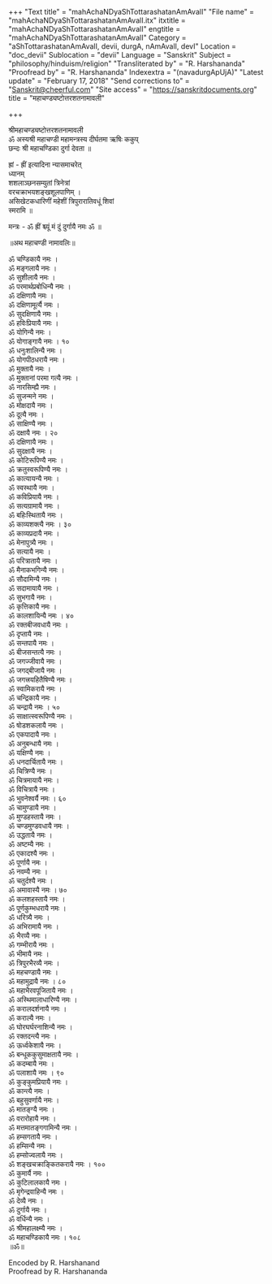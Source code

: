 +++
"Text title" = "mahAchaNDyaShTottarashatanAmAvalI"
"File name" = "mahAchaNDyaShTottarashatanAmAvalI.itx"
itxtitle = "mahAchaNDyaShTottarashatanAmAvalI"
engtitle = "mahAchaNDyaShTottarashatanAmAvalI"
Category = "aShTottarashatanAmAvalI, devii, durgA, nAmAvalI, devI"
Location = "doc_devii"
Sublocation = "devii"
Language = "Sanskrit"
Subject = "philosophy/hinduism/religion"
"Transliterated by" = "R. Harshananda"
"Proofread by" = "R. Harshananda"
Indexextra = "(navadurgApUjA)"
"Latest update" = "February 17, 2018"
"Send corrections to" = "Sanskrit@cheerful.com"
"Site access" = "https://sanskritdocuments.org"
title = "महाचण्ड्यष्टोत्तरशतनामावली"

+++
  
 श्रीमहाचण्ड्यष्टोत्तरशतनामावली   
ॐ अस्यश्री महाचण्डी महामन्त्रस्य दीर्घतमा ऋषिः ककुप्  
छन्दः श्री महाचण्डिका दुर्गा देवता ॥  
  
ह्रां - ह्रीं इत्यादिना न्यासमाचरेत्  
ध्यानम्  
शशलाञ्छनसम्युतां त्रिनेत्रां  
वरचक्राभयशङ्खशूलपाणिम् ।  
असिखेटकधारिणीं महेशीं त्रिपुरारातिवधूं शिवां  
स्मरामि ॥  
  
मन्त्रः - ॐ ह्रीं श्च्यूं मं दुं दुर्गायै नमः ॐ ॥  
  
॥अथ महाचण्डी नामावलिः॥  
  
ॐ चण्डिकायै नमः ।  
ॐ मङ्गलायै नमः ।  
ॐ सुशीलायै नमः ।  
ॐ परमार्थप्रबोधिन्यै नमः ।  
ॐ दक्षिणायै नमः ।  
ॐ दक्षिणामूर्त्यै नमः ।  
ॐ सुदक्षिणायै नमः ।  
ॐ हविःप्रियायै नमः ।  
ॐ योगिन्यै नमः ।  
ॐ योगाङ्गायै नमः । १०  
ॐ धनुःशालिन्यै नमः ।  
ॐ योगपीठधरायै नमः ।  
ॐ मुक्तायै नमः ।  
ॐ मुक्तानां परमा गत्यै नमः ।  
ॐ नारसिम्ह्यै नमः ।  
ॐ सुजन्मने नमः ।  
ॐ मोक्षदायै नमः ।  
ॐ दूत्यै नमः ।  
ॐ साक्षिण्यै नमः ।  
ॐ दक्षायै नमः । २०  
ॐ दक्षिणायै नमः ।  
ॐ सुदक्षायै नमः ।  
ॐ कोटिरूपिण्यै नमः ।  
ॐ क्रतुस्वरूपिण्यै नमः ।  
ॐ कात्यायन्यै नमः ।  
ॐ स्वस्थायै नमः ।  
ॐ कविप्रियायै नमः ।  
ॐ सत्यग्रामायै नमः ।  
ॐ बहिःस्थितायै नमः ।  
ॐ काव्यशक्त्यै नमः । ३०  
ॐ काव्यप्रदायै नमः ।  
ॐ मेनापुत्र्यै नमः ।  
ॐ सत्यायै नमः ।  
ॐ परित्रातायै नमः ।  
ॐ मैनाकभगिन्यै नमः ।  
ॐ सौदामिन्यै नमः ।  
ॐ सदामायायै नमः ।  
ॐ सुभगायै नमः ।  
ॐ कृत्तिकायै नमः ।  
ॐ कालशायिन्यै नमः । ४०  
ॐ रक्तबीजवधायै नमः ।  
ॐ दृप्तायै नमः ।  
ॐ सन्तपायै नमः ।  
ॐ बीजसन्तत्यै नमः ।  
ॐ जगज्जीवायै नमः ।  
ॐ जगद्बीजायै नमः ।  
ॐ जगत्त्रयहितैषिण्यै नमः ।  
ॐ स्वामिकरायै नमः ।  
ॐ चन्द्रिकायै नमः ।  
ॐ चन्द्रायै नमः । ५०  
ॐ साक्षात्स्वरूपिण्यै नमः ।  
ॐ षोडशकलायै नमः ।  
ॐ एकपादायै नमः ।  
ॐ अनुबन्धायै नमः ।  
ॐ यक्षिण्यै नमः ।  
ॐ धनदार्चितायै नमः ।  
ॐ चित्रिण्यै नमः ।  
ॐ चित्रमायायै नमः ।  
ॐ विचित्रायै नमः ।  
ॐ भुवनेश्वर्यै नमः । ६०  
ॐ चामुण्डायै नमः ।  
ॐ मुण्डहस्तायै नमः ।  
ॐ चण्डमुण्डवधायै नमः ।  
ॐ उद्धतायै नमः ।  
ॐ अष्टम्यै नमः ।  
ॐ एकादश्यै नमः ।  
ॐ पूर्णायै नमः ।  
ॐ नवम्यै नमः ।  
ॐ चतुर्दश्यै नमः ।  
ॐ अमावास्यै नमः । ७०  
ॐ कलशहस्तायै नमः ।  
ॐ पूर्णकुम्भधरायै नमः ।  
ॐ धरित्र्यै नमः ।  
ॐ अभिरामायै नमः ।  
ॐ भैरव्यै नमः ।  
ॐ गम्भीरायै नमः ।  
ॐ भीमायै नमः ।  
ॐ त्रिपुरभैरव्यै नमः ।  
ॐ महचण्डायै नमः ।  
ॐ महामुद्रायै नमः । ८०  
ॐ महाभैरवपूजितायै नमः ।  
ॐ अस्थिमालाधारिण्यै नमः ।  
ॐ करालदर्शनायै नमः ।  
ॐ कराल्यै नमः ।  
ॐ घोरघर्घरनाशिन्यै नमः ।  
ॐ रक्तदन्त्यै नमः ।  
ॐ ऊर्ध्वकेशायै नमः ।  
ॐ बन्धूककुसुमाक्षतायै नमः ।  
ॐ कदम्बायै नमः ।  
ॐ पलाशायै नमः । ९०  
ॐ कुङ्कुमप्रियायै नमः ।  
ॐ कान्त्यै नमः ।  
ॐ बहुसुवर्णायै नमः ।  
ॐ मातङ्ग्यै नमः ।  
ॐ वरारोहायै नमः ।  
ॐ मत्तमातङ्गगामिन्यै नमः ।  
ॐ हम्सगतायै नमः ।  
ॐ हम्सिन्यै नमः ।  
ॐ हम्सोज्वलायै नमः ।  
ॐ शङ्खचक्राङ्कितकरायै नमः । १००  
ॐ कुमार्यै नमः ।  
ॐ कुटिलालकायै नमः ।  
ॐ मृगेन्द्रवाहिन्यै नमः ।  
ॐ देव्यै नमः ।  
ॐ दुर्गायै नमः ।  
ॐ वर्धिन्यै नमः ।  
ॐ श्रीमहालक्ष्म्यै नमः ।  
ॐ महाचण्डिकायै नमः । १०८  
 ॥ॐ॥  
  
  
Encoded by R. Harshanand  
Proofread by R. Harshananda  
  
